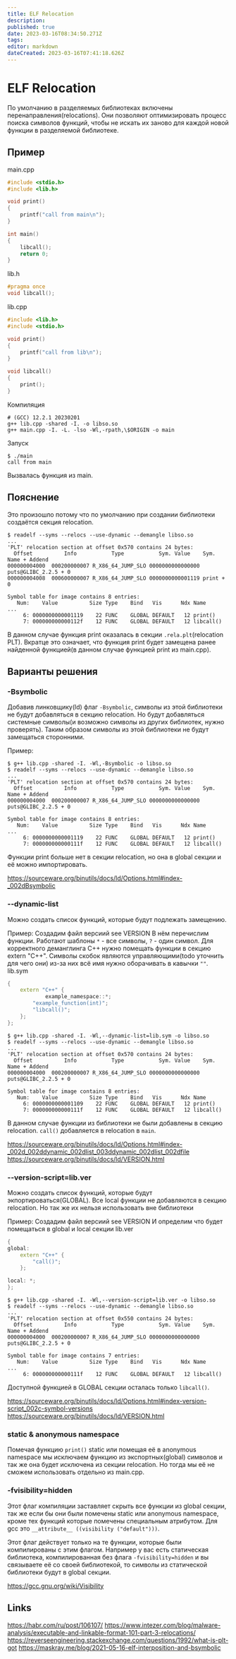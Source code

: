 ```yaml
---
title: ELF Relocation
description: 
published: true
date: 2023-03-16T08:34:50.271Z
tags: 
editor: markdown
dateCreated: 2023-03-16T07:41:18.626Z
---
```


# ELF Relocation

По умолчанию в разделяемых библиотеках включены перенаправления(relocations).
Они позволяют оптимизировать процесс поиска символов функций, чтобы не искать их заново для каждой новой функции в разделяемой библиотеке.

## Пример

main.cpp
```cpp
#include <stdio.h>
#include <lib.h>

void print()
{
	printf("call from main\n");
}

int main()
{
	libcall();
	return 0;
}
```

lib.h
```cpp
#pragma once
void libcall();
```

lib.cpp
```cpp
#include <lib.h>
#include <stdio.h>

void print()
{
	printf("call from lib\n");
}

void libcall()
{
	print();
}
```

Компиляция
```
# (GCC) 12.2.1 20230201
g++ lib.cpp -shared -I. -o libso.so
g++ main.cpp -I. -L. -lso -Wl,-rpath,\$ORIGIN -o main
```

Запуск
```
$ ./main
call from main
```

Вызвалась функция из main.

## Пояснение

Это произошло потому что по умолчанию при создании библиотеки создаётся секция relocation.

```
$ readelf --syms --relocs --use-dynamic --demangle libso.so
...
'PLT' relocation section at offset 0x570 contains 24 bytes:
  Offset          Info           Type           Sym. Value    Sym. Name + Addend
000000004000  000200000007 R_X86_64_JUMP_SLO 0000000000000000 puts@GLIBC_2.2.5 + 0
000000004008  000600000007 R_X86_64_JUMP_SLO 0000000000001119 print + 0

Symbol table for image contains 8 entries:
   Num:    Value          Size Type    Bind   Vis      Ndx Name
...
     6: 0000000000001119    22 FUNC    GLOBAL DEFAULT   12 print()
     7: 000000000000112f    12 FUNC    GLOBAL DEFAULT   12 libcall()
```

В данном случае функция print оказалась в секции `.rela.plt`(relocation PLT).
Вкратце это означает, что функция print будет замещена ранее найденной функцией(в данном случае функцией print из main.cpp).

## Варианты решения

### -Bsymbolic

Добавив линковщику(ld) флаг `-Bsymbolic`, символы из этой библиотеки не будут добавляться в секцию relocation. Но будут добавляться системные символы(и возможно символы из других библиотек, нужно проверять). Таким образом символы из этой библиотеки не будут замещаться сторонними.

Пример:
```
$ g++ lib.cpp -shared -I. -Wl,-Bsymbolic -o libso.so
$ readelf --syms --relocs --use-dynamic --demangle libso.so
...
'PLT' relocation section at offset 0x570 contains 24 bytes:
  Offset          Info           Type           Sym. Value    Sym. Name + Addend
000000004000  000200000007 R_X86_64_JUMP_SLO 0000000000000000 puts@GLIBC_2.2.5 + 0

Symbol table for image contains 8 entries:
   Num:    Value          Size Type    Bind   Vis      Ndx Name
...
     6: 0000000000001119    22 FUNC    GLOBAL DEFAULT   12 print()
     7: 000000000000111f    12 FUNC    GLOBAL DEFAULT   12 libcall()
```

Функции print больше нет в секции relocation, но она в global секции и её можно импортировать.

https://sourceware.org/binutils/docs/ld/Options.html#index-_002dBsymbolic

### --dynamic-list

Можно создать список функций, которые будут подлежать замещению.

Пример:
Создадим файл версиий see VERSION
В нём перечислим функции. Работают шаблоны `*` - все символы, `?` - один символ.
Для корректного деманглинга C++ нужно помещать функции в секцию extern "C++". Символы скобок являются управляющими(todo уточнить для чего они) из-за них всё имя нужно оборачивать в кавычки `""`.
lib.sym
```cpp
{
    extern "C++" {
    		example_namespace::*;
        "example_function(int)";
        "libcall()";
    };
};
```

```
$ g++ lib.cpp -shared -I. -Wl,--dynamic-list=lib.sym -o libso.so
$ readelf --syms --relocs --use-dynamic --demangle libso.so
...
'PLT' relocation section at offset 0x570 contains 24 bytes:
  Offset          Info           Type           Sym. Value    Sym. Name + Addend
000000004000  000200000007 R_X86_64_JUMP_SLO 0000000000000000 puts@GLIBC_2.2.5 + 0

Symbol table for image contains 8 entries:
   Num:    Value          Size Type    Bind   Vis      Ndx Name
     6: 0000000000001109    22 FUNC    GLOBAL DEFAULT   12 print()
     7: 000000000000111f    12 FUNC    GLOBAL DEFAULT   12 libcall()
```

В данном случае функции из библиотеки не были добавлены в секцию relocation. `call()` добавляется в relocation в `main`.

https://sourceware.org/binutils/docs/ld/Options.html#index-_002d_002ddynamic_002dlist_003ddynamic_002dlist_002dfile
https://sourceware.org/binutils/docs/ld/VERSION.html

### --version-script=lib.ver

Можно создать список функций, которые будут экпортироваться(GLOBAL). Все local функции не добавляются в секцию relocation. Но так же их нельзя использовать вне библиотеки

Пример:
Создадим файл версиий see VERSION
И определим что будет помещаться в global и local секции
lib.ver
```cpp
{
global:
    extern "C++" {
        "call()";
    };

local: *;
};
```

```
$ g++ lib.cpp -shared -I. -Wl,--version-script=lib.ver -o libso.so
$ readelf --syms --relocs --use-dynamic --demangle libso.so
...
'PLT' relocation section at offset 0x550 contains 24 bytes:
  Offset          Info           Type           Sym. Value    Sym. Name + Addend
000000004000  000200000007 R_X86_64_JUMP_SLO 0000000000000000 puts@GLIBC_2.2.5 + 0

Symbol table for image contains 7 entries:
   Num:    Value          Size Type    Bind   Vis      Ndx Name
...
     6: 000000000000111f    12 FUNC    GLOBAL DEFAULT   12 libcall()
```

Доступной функцией в GLOBAL секции осталась только `libcall()`.

https://sourceware.org/binutils/docs/ld/Options.html#index-version-script_002c-symbol-versions
https://sourceware.org/binutils/docs/ld/VERSION.html

### static & anonymous namespace

Помечая функцию `print()` static или помещая её в anonymous namespace мы исключаем функцию из экспортных(global) символов и так же она будет исключена из секции relocation.
Но тогда мы её не сможем использовать отдельно из main.cpp.

### -fvisibility=hidden

Этот флаг компиляции заставляет скрыть все функции из global секции, так же если бы они были помечены static или anonymous namespace, кроме тех функций которые помечены специальным атрибутом. Для gcc это `__attribute__ ((visibility ("default")))`.

Этот флаг действует только на те функции, которые были компилированы с этим флагом. Например у вас есть статическая библиотека, компилированная без флага `-fvisibility=hidden` и вы связываете её со своей библиотекой, то символы из статической библиотеки будут в global секции.

https://gcc.gnu.org/wiki/Visibility

## Links
https://habr.com/ru/post/106107/
https://www.intezer.com/blog/malware-analysis/executable-and-linkable-format-101-part-3-relocations/
https://reverseengineering.stackexchange.com/questions/1992/what-is-plt-got
https://maskray.me/blog/2021-05-16-elf-interposition-and-bsymbolic